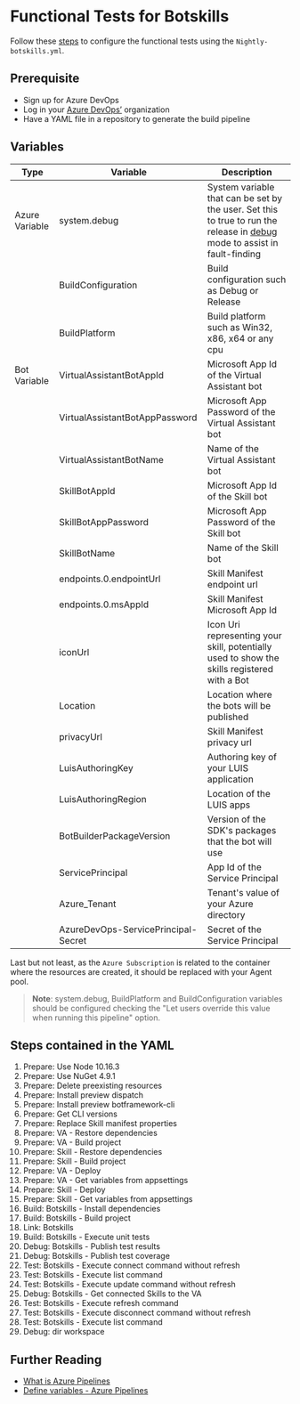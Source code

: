 # Functional Tests for Botskills
Follow these [steps](https://microsoft.github.io/botframework-solutions/solution-accelerators/tutorials/enable-continuous-integration/typescript/3-configure-build-steps/) to configure the functional tests using the `Nightly-botskills.yml`.

## Prerequisite
- Sign up for Azure DevOps
- Log in your [Azure DevOps’](https://dev.azure.com/) organization
- Have a YAML file in a repository to generate the build pipeline

## Variables

| Type | Variable | Description |
|------|----------|-------------|
| Azure Variable | system.debug | System variable that can be set by the user. Set this to true to run the release in [debug](https://docs.microsoft.com/en-us/azure/devops/pipelines/release/variables?view=azure-devops&tabs=batch#debug-mode) mode to assist in fault-finding |
|      | BuildConfiguration | Build configuration such as Debug or Release |
|      | BuildPlatform | Build platform such as Win32, x86, x64 or any cpu |
| Bot Variable | VirtualAssistantBotAppId | Microsoft App Id of the Virtual Assistant bot |
|      | VirtualAssistantBotAppPassword | Microsoft App Password of the Virtual Assistant bot |
|      | VirtualAssistantBotName | Name of the Virtual Assistant bot |
|      | SkillBotAppId | Microsoft App Id of the Skill bot |
|      | SkillBotAppPassword | Microsoft App Password of the Skill bot |
|      | SkillBotName | Name of the Skill bot |
|      | endpoints.0.endpointUrl | Skill Manifest endpoint url |
|      | endpoints.0.msAppId | Skill Manifest Microsoft App Id |
|      | iconUrl | Icon Uri representing your skill, potentially used to show the skills registered with a Bot |
|      | Location | Location where the bots will be published |
|      | privacyUrl | Skill Manifest privacy url |
|      | LuisAuthoringKey | Authoring key of your LUIS application |
|      | LuisAuthoringRegion | Location of the LUIS apps |
|      | BotBuilderPackageVersion | Version of the SDK's packages that the bot will use |
|      | ServicePrincipal | App Id of the Service Principal |
|      | Azure_Tenant | Tenant's value of your Azure directory |
|      | AzureDevOps-ServicePrincipal-Secret | Secret of the Service Principal |

Last but not least, as the `Azure Subscription` is related to the container where the resources are created, it should be replaced with your Agent pool.

> **Note**: system.debug, BuildPlatform and BuildConfiguration variables should be configured checking the "Let users override this value when running this pipeline" option.
## Steps contained in the YAML
1. Prepare: Use Node 10.16.3
1. Prepare: Use NuGet 4.9.1
1. Prepare: Delete preexisting resources
1. Prepare: Install preview dispatch
1. Prepare: Install preview botframework-cli
1. Prepare: Get CLI versions
1. Prepare: Replace Skill manifest properties
1. Prepare: VA - Restore dependencies
1. Prepare: VA - Build project
1. Prepare: Skill - Restore dependencies
1. Prepare: Skill - Build project
1. Prepare: VA - Deploy
1. Prepare: VA - Get variables from appsettings
1. Prepare: Skill - Deploy
1. Prepare: Skill - Get variables from appsettings
1. Build: Botskills - Install dependencies
1. Build: Botskills - Build project
1. Link: Botskills
1. Build: Botskills - Execute unit tests
1. Debug: Botskills - Publish test results
1. Debug: Botskills - Publish test coverage
1. Test: Botskills - Execute connect command without refresh
1. Test: Botskills - Execute list command
1. Test: Botskills - Execute update command without refresh
1. Debug: Botskills - Get connected Skills to the VA
1. Test: Botskills - Execute refresh command
1. Test: Botskills - Execute disconnect command without refresh
1. Test: Botskills - Execute list command
1. Debug: dir workspace

## Further Reading
- [What is Azure Pipelines](https://docs.microsoft.com/en-us/azure/devops/pipelines/get-started/what-is-azure-pipelines?view=azure-devops)
- [Define variables - Azure Pipelines](https://docs.microsoft.com/en-us/azure/devops/pipelines/process/variables?view=azure-devops&tabs=yaml%2Cbatch)